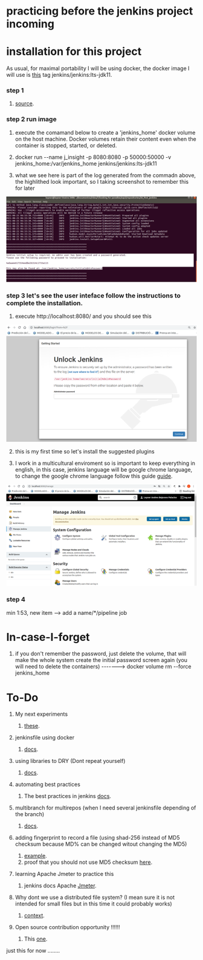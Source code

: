 # practicing before the jenkins project incoming


# installation for this project

As usual, for maximal portability I will be using docker, the docker image I will use is [this](https://hub.docker.com/r/jenkins/jenkins) tag jenkins/jenkins:lts-jdk11.

### step 1 

1. [source](https://github.com/jenkinsci/docker/blob/master/README.md).

### step 2 run image

1. execute the comamand below to create a 'jenkins_home' docker volume on the host machine. Docker volumes retain their content even when the container is stopped, started, or deleted.



2. docker run --name j_insight -p 8080:8080 -p 50000:50000 -v jenkins_home:/var/jenkins_home jenkins/jenkins:lts-jdk11

3. what we see here is part of the log generated from the commadn above, the highlithed look important, so I taking screenshot to remember this for later

![jenkins Pwd!](img/jenkinsPwd.png "jenkinsPwd")

### step 3 let's see the user inteface follow the instructions to complete the installation.

1. execute http://localhost:8080/ and you should see this

![Jenkins UI!](img/UIJenkins.png "UIJenkins")

2. this is my first time so let's install the suggested plugins

3. I work in a multicultural enviroment so is important to keep everything in english, in this case, jenkins language will be google chrome language, to change the google chrome language follow this guide [guide](https://support.google.com/chrome/answer/173424).

![Jenkins UI in english!](img/JenkinsUIinenglish.png "JenkinsUIinenglish")

### step 4

min 1:53, new item --> add a name/*/pipeline job 



# In-case-I-forget

1. if you don't remember the password, just delete the volume, that will make the whole system create the initial password screen again (you will need to delete the containers) -------> docker volume rm --force jenkins_home


# To-Do

1. My next experiments
    1.  [these](https://www.jenkins.io/doc/book/pipeline/syntax/#agent).

2.  jenkinsfile using docker
    1.  [docs](https://www.jenkins.io/doc/book/pipeline/docker/).

3.  using libraries to DRY (Dont repeat yourself)
    1.  [docs](https://www.jenkins.io/doc/book/pipeline/shared-libraries/).

4.  automating best practices
    1. The best practices in jenkins [docs](https://www.jenkins.io/doc/book/pipeline/pipeline-best-practices/).

5.  multibranch for multirepos (when I need several jenkinsfile depending of the branch)
    1.  [docs](https://www.jenkins.io/doc/book/pipeline/multibranch/).  

6. adding fingerprint to record a file (using shad-256 instead of MD5 checksum because MD% can be changed witout changing the MD5)

    1. [example](https://www.youtube.com/watch?v=HvbbsoljLyg&t=300s).
    2. proof that you should not use MD5 checksum [here](https://stackoverflow.com/questions/34446317/is-it-possible-to-keep-same-md5-checksum-of-a-file-after-content-modification).
7. learning Apache Jmeter to practice this
    1. jenkins docs Apache [Jmeter](https://www.jenkins.io/doc/book/using/using-jmeter-with-jenkins/).

8. Why dont we use a distributed file system? (I mean sure it is not intended for small files but in this time it could probably works)
    1.  [context](https://www.jenkins.io/doc/book/pipeline/scaling-pipeline/).

9.  Open source contribution opportunity !!!!!!
    1.  This [one](https://www.jenkins.io/doc/book/system-administration/backing-up/).


just this for now ........




